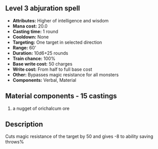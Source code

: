 ## Level 3 abjuration spell
- **Attributes:** Higher of intelligence and wisdom
- **Mana cost:** 20.0
- **Casting time:** 1 round
- **Cooldown:** None
- **Targeting:** One target in selected direction
- **Range:** 60'
- **Duration:** 10d6+25 rounds
- **Train chance:** 100%
- **Base write cost:** 50 charges
- **Write cost:** From half to full base cost
- **Other:** Bypasses magic resistance for all monsters
- **Components:** Verbal, Material
## Material components - 15 castings
1. a nugget of orichalcum ore
## Description
Cuts magic resistance of the target by 50 and gives -8 to ability saving throws%
